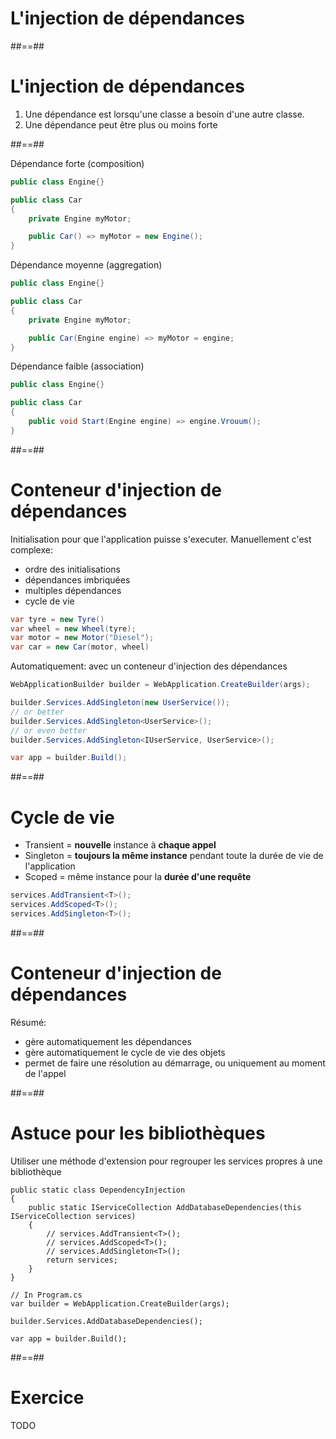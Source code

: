 <!-- .slide: class="transition bg-blue" -->

# L'injection de dépendances

##==##

# L'injection de dépendances

1. Une dépendance est lorsqu'une classe a besoin d'une autre classe.
2. Une dépendance peut être plus ou moins forte

##==##

Dépendance forte (composition)

```csharp
public class Engine{}

public class Car
{
    private Engine myMotor;

    public Car() => myMotor = new Engine();
}
```

Dépendance moyenne (aggregation)

```csharp
public class Engine{}

public class Car
{
    private Engine myMotor;

    public Car(Engine engine) => myMotor = engine;
}

```

Dépendance faible (association)

```csharp
public class Engine{}

public class Car
{
    public void Start(Engine engine) => engine.Vrouum();
}
```

##==##

# Conteneur d'injection de dépendances

Initialisation pour que l'application puisse s'executer. Manuellement c'est complexe:

- ordre des initialisations
- dépendances imbriquées
- multiples dépendances
- cycle de vie

```csharp
var tyre = new Tyre()
var wheel = new Wheel(tyre);
var motor = new Motor("Diesel");
var car = new Car(motor, wheel)
```

Automatiquement: avec un conteneur d'injection des dépendances

```csharp
WebApplicationBuilder builder = WebApplication.CreateBuilder(args);

builder.Services.AddSingleton(new UserService());
// or better
builder.Services.AddSingleton<UserService>();
// or even better
builder.Services.AddSingleton<IUserService, UserService>();

var app = builder.Build();
```

##==##

# Cycle de vie

- Transient = **nouvelle** instance à **chaque appel**
- Singleton = **toujours la même instance** pendant toute la durée de vie de l'application
- Scoped = même instance pour la **durée d'une requête**
<!-- .element: class="list-fragment" -->

```csharp
services.AddTransient<T>();
services.AddScoped<T>();
services.AddSingleton<T>();
```

##==##

# Conteneur d'injection de dépendances

Résumé:

- gère automatiquement les dépendances
- gère automatiquement le cycle de vie des objets
- permet de faire une résolution au démarrage, ou uniquement au moment de l'appel
<!-- .element: class="list-fragment" -->

##==##

# Astuce pour les bibliothèques

Utiliser une méthode d'extension pour regrouper les services propres à une bibliothèque

```csharp[1-17|1-10|15|1-17]
public static class DependencyInjection
{
    public static IServiceCollection AddDatabaseDependencies(this IServiceCollection services)
    {
        // services.AddTransient<T>();
        // services.AddScoped<T>();
        // services.AddSingleton<T>();
        return services;
    }
}

// In Program.cs
var builder = WebApplication.CreateBuilder(args);

builder.Services.AddDatabaseDependencies();

var app = builder.Build();
```

##==##

<!-- .slide: class="exercice" -->

# Exercice

TODO
